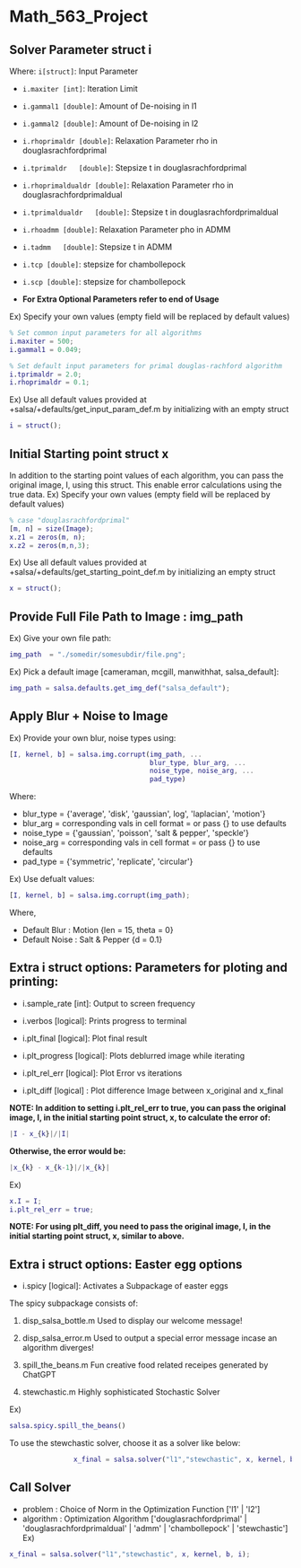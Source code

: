 # Math_563_Project
## Solver Parameter struct i
Where:
```i[struct]```: Input Parameter
- ```i.maxiter [int]```: Iteration Limit
- ```i.gammal1 [double]```: Amount of De-noising in l1
- ```i.gammal2 [double]```: Amount of De-noising in l2
    
- ```i.rhoprimaldr [double]```: Relaxation Parameter rho in douglasrachfordprimal
- ```i.tprimaldr   [double]```: Stepsize t in douglasrachfordprimal
    
- ```i.rhoprimaldualdr [double]```: Relaxation Parameter rho in douglasrachfordprimaldual
- ```i.tprimaldualdr   [double]```: Stepsize t in douglasrachfordprimaldual
    
- ```i.rhoadmm [double]```: Relaxation Parameter pho in ADMM
- ```i.tadmm   [double]```: Stepsize t in ADMM
    
- ```i.tcp [double]```: stepsize for chambollepock
- ```i.scp [double]```: stepsize for chambollepock

- **For Extra Optional Parameters refer to end of Usage**

Ex) Specify your own values (empty field will be replaced by default values)
```matlab
% Set common input parameters for all algorithms
i.maxiter = 500;
i.gammal1 = 0.049;

% Set default input parameters for primal douglas-rachford algorithm
i.tprimaldr = 2.0;
i.rhoprimaldr = 0.1;
```

Ex) Use all default values provided at +salsa/+defaults/get_input_param_def.m
by initializing with an empty struct
```matlab
i = struct();
```


## Initial Starting point struct x
In addition to the starting point values of each algorithm, you can pass the original image, 
I, using this struct. This enable error calculations using the true data.
Ex) Specify your own values (empty field will be replaced by default values)
```matlab
% case "douglasrachfordprimal"
[m, n] = size(Image);
x.z1 = zeros(m, n);
x.z2 = zeros(m,n,3);
```

Ex) Use all default values provided at +salsa/+defaults/get_starting_point_def.m by initializing an empty struct
```matlab
x = struct();
```
  
  
## Provide Full File Path to Image : img_path      
Ex) Give your own file path:
```matlab
img_path  = "./somedir/somesubdir/file.png";
```

Ex) Pick a default image [cameraman, mcgill, manwithhat, salsa_default]:
```matlab
img_path = salsa.defaults.get_img_def("salsa_default");
```


## Apply Blur + Noise to Image
Ex) Provide your own blur, noise types using:
```matlab
[I, kernel, b] = salsa.img.corrupt(img_path, ...
                                   blur_type, blur_arg, ...
                                   noise_type, noise_arg, ...
                                   pad_type)
```
Where:
- blur_type = {'average', 'disk', 'gaussian', log', 'laplacian', 'motion'}
- blur_arg  = corresponding vals in cell format
            = or pass {} to use defaults
- noise_type = {'gaussian', 'poisson', 'salt & pepper', 'speckle'}
- noise_arg  = corresponding vals in cell format
             = or pass {} to use defaults
- pad_type = {'symmetric', 'replicate', 'circular'}

Ex) Use defualt values:
```matlab
[I, kernel, b] = salsa.img.corrupt(img_path);
```

Where, 
- Default Blur  : Motion {len = 15, theta = 0}
- Default Noise : Salt & Pepper {d = 0.1}


## Extra i struct options: Parameters for ploting and printing: 
- i.sample_rate [int]: Output to screen frequency
- i.verbos [logical]: Prints progress to terminal
    
- i.plt_final [logical]: Plot final result
- i.plt_progress [logical]: Plots deblurred image while iterating
- i.plt_rel_err [logical]: Plot Error vs iterations
- i.plt_diff [logical] : Plot difference Image between x_original and x_final
    
**NOTE: In addition to setting i.plt_rel_err to true, you can pass
        the original image, I, in the initial starting point struct, x, to
        calculate the error of:**
```matlab
|I - x_{k}|/|I| 
 ```
**Otherwise, the error would be:**
```matlab
|x_{k} - x_{k-1}|/|x_{k}|
```
Ex) 
```matlab
x.I = I;
i.plt_rel_err = true;
```
        
**NOTE: For using plt_diff, you need to pass the original image, I,
        in the initial starting point struct, x, similar to above.**


## Extra i struct options: Easter egg options
- i.spicy [logical]: Activates a Subpackage of easter eggs 

The spicy subpackage consists of:
1) disp_salsa_bottle.m
   Used to display our welcome message!

2) disp_salsa_error.m
   Used to output a special error message incase an algorithm
   diverges!

3) spill_the_beans.m
   Fun creative food related receipes generated by ChatGPT

4) stewchastic.m
   Highly sophisticated Stochastic Solver

Ex) 
```matlab
salsa.spicy.spill_the_beans()
```
To use the stewchastic solver, choose it as a solver like
below:
```matlab
                x_final = salsa.solver("l1","stewchastic", x, kernel, b, i);
```


## Call Solver
- problem : Choice of Norm in the Optimization Function ['l1' | 'l2']                
- algorithm : Optimization Algorithm ['douglasrachfordprimal'     |
                                      'douglasrachfordprimaldual' |
                                      'admm'                      |
                                      'chambollepock'             |
                                      'stewchastic']
Ex)
```matlab
x_final = salsa.solver("l1","stewchastic", x, kernel, b, i);
```
